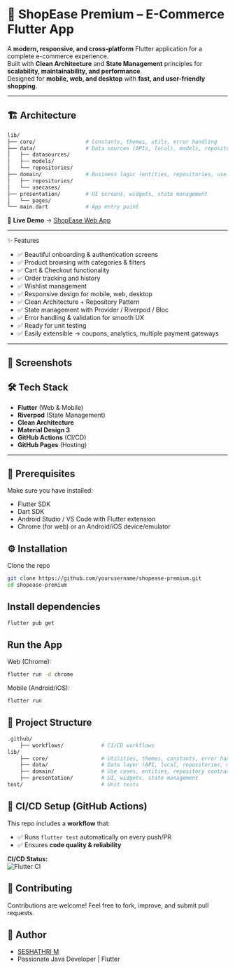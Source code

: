 # 🛒 ShopEase Premium – E-Commerce Flutter App

A **modern, responsive, and cross-platform** Flutter application for a complete e-commerce experience.  
Built with **Clean Architecture** and **State Management** principles for **scalability, maintainability, and performance**.  
Designed for **mobile, web, and desktop** with **fast, and user-friendly shopping**.

---

## 🏗️ Architecture

```bash
lib/
├── core/                # Constants, themes, utils, error handling
├── data/                # Data sources (APIs, local), models, repositories
│   ├── datasources/
│   ├── models/
│   └── repositories/
├── domain/              # Business logic (entities, repositories, use cases)
│   ├── repositories/
│   └── usecases/
├── presentation/        # UI screens, widgets, state management
│   └── pages/
└── main.dart            # App entry point
```

🚀 **Live Demo** → [ShopEase Web App](https://seshathri044.github.io/E-commerce-Flutter-App/)

---

✨ Features
- ✅ Beautiful onboarding & authentication screens
- ✅ Product browsing with categories & filters
- ✅ Cart & Checkout functionality
- ✅ Order tracking and history
- ✅ Wishlist management
- ✅ Responsive design for mobile, web, desktop
- ✅ Clean Architecture + Repository Pattern
- ✅ State management with Provider / Riverpod / Bloc
- ✅ Error handling & validation for smooth UX
- ✅ Ready for unit testing
- ✅ Easily extensible → coupons, analytics, multiple payment gateways

---
## 📸 Screenshots



## 🛠️ Tech Stack

- **Flutter** (Web & Mobile)
- **Riverpod** (State Management)
- **Clean Architecture**
- **Material Design 3**
- **GitHub Actions** (CI/CD)
- **GitHub Pages** (Hosting)

---
## 🧰 Prerequisites
Make sure you have installed:
- Flutter SDK
- Dart SDK
- Android Studio / VS Code with Flutter extension
- Chrome (for web) or an Android/iOS device/emulator

## ⚙️ Installation
Clone the repo
```bash
git clone https://github.com/yourusername/shopease-premium.git
cd shopease-premium
```
## Install dependencies
```bash
flutter pub get
```
## Run the App
Web (Chrome):
```bash
flutter run -d chrome
```
Mobile (Android/iOS):
```bash
flutter run
```
## 📂 Project Structure
```bash
.github/
    ├── workflows/            # CI/CD workflows
lib/
    ├── core/                 # Utilities, themes, constants, error handling
    ├── data/                 # Data layer (API, local, repositories, models)
    ├── domain/               # Use cases, entities, repository contracts
    ├── presentation/         # UI, widgets, state management
test/                         # Unit tests
```

## 🚀 CI/CD Setup (GitHub Actions)

This repo includes a **workflow** that:

- ✅ Runs `flutter test` automatically on every push/PR  
- ✅ Ensures **code quality & reliability**  

**CI/CD Status:**  
![Flutter CI](https://github.com/seshathri044/E-commerce-Flutter-App/actions/workflows/deploy.yml/badge.svg)

## 🤝 Contributing
Contributions are welcome!
Feel free to fork, improve, and submit pull requests.

## 👤 Author
- [SESHATHRI M](https://github.com/seshathri044)
- Passionate Java Developer | Flutter
